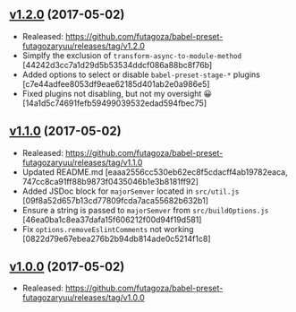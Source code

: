 <a name="1.2.0"></a>
## [v1.2.0](https://github.com/futagoza/babel-preset-futagozaryuu/compare/v1.1.0...v1.2.0) (2017-05-02)

* Realeased: https://github.com/futagoza/babel-preset-futagozaryuu/releases/tag/v1.2.0
* Simplfy the exclusion of `transform-async-to-module-method` [44242d3cc7a1d29d5b53534ddcf086a88bc8f76b]
* Added options to select or disable `babel-preset-stage-*` plugins [c7e44adfee8053df9eae62185d401ab2e0a986e5]
* Fixed plugins not disabling, but not my oversight 😀 [14a1d5c74691fefb59499039532edad594fbec75]

<a name="1.1.0"></a>
## [v1.1.0](https://github.com/futagoza/babel-preset-futagozaryuu/compare/v1.0.0...v1.1.0) (2017-05-02)

* Realeased: https://github.com/futagoza/babel-preset-futagozaryuu/releases/tag/v1.1.0
* Updated README.md [eaaa2556cc530eb62ec8f5cdacff4ab19782eaca, 747cc8ca91ff88b9873f0435046b1e3b8181ff92]
* Added JSDoc block for `majorSemver` located in `src/util.js` [09f8a52d657b13cd77809fcda7aca55682b632b1]
* Ensure a string is passed to `majorSemver` from `src/buildOptions.js` [46ea0ba1c8ea37dafa15f606212f00d94f19d581]
* Fix `options.removeEslintComments` not working [0822d79e67ebea276b2b94db814ade0c5214f1c8]

<a name="1.0.0"></a>
## [v1.0.0](https://github.com/futagoza/babel-preset-futagozaryuu/commits/v1.0.0) (2017-05-02)

* Realeased: https://github.com/futagoza/babel-preset-futagozaryuu/releases/tag/v1.0.0
